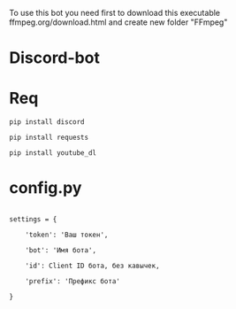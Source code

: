 To use this bot you need first to download this executable ffmpeg.org/download.html and create new folder "FFmpeg"

# Discord-bot

# Req
```no-highlight
pip install discord
```

```no-highlight
pip install requests 
```

```no-highlight
pip install youtube_dl
```
# config.py
<code>
settings = {<br>
    'token': 'Ваш токен',<br>
    'bot': 'Имя бота',<br>
    'id': Client ID бота, без кавычек,<br>
    'prefix': 'Префикс бота'<br>
}
</code>

